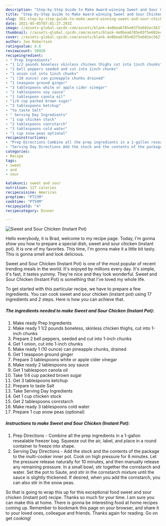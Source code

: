 ```yaml
---
description: "Step-by-Step Guide to Make Award-winning Sweet and Sour Chicken (Instant Pot)"
title: "Step-by-Step Guide to Make Award-winning Sweet and Sour Chicken (Instant Pot)"
slug: 381-step-by-step-guide-to-make-award-winning-sweet-and-sour-chicken-instant-pot
date: 2021-05-05T07:01:27.293Z
image: //assets-global.cpcdn.com/assets/blank-4e0bea6785e03f5e602ec562f230caae08da540cada707380b4fe1bbebba43da.png
thumbnail: //assets-global.cpcdn.com/assets/blank-4e0bea6785e03f5e602ec562f230caae08da540cada707380b4fe1bbebba43da.png
cover: //assets-global.cpcdn.com/assets/blank-4e0bea6785e03f5e602ec562f230caae08da540cada707380b4fe1bbebba43da.png
author: Joe Robertson
ratingvalue: 4.6
reviewcount: 30920
recipeingredient:
- " Prep Ingredients"
- "1 1/2 pounds boneless skinless chicken thighs cut into 1inch chunks"
- "2 bell peppers seeded and cut into 1inch chunks"
- "1 onion cut into 1inch chunks"
- "1 (10 ounce) can pineapple chunks drained"
- "1 teaspoon ground ginger"
- "3 tablespoons white or apple cider vinegar"
- "2 tablespoons soy sauce"
- "1 tablespoon canola oil"
- "1/4 cup packed brown sugar"
- "3 tablespoons ketchup"
- "to taste Salt"
- " Serving Day Ingredients"
- "1 cup chicken stock"
- "2 tablespoons conrstarch"
- "3 tablespoons cold water"
- "1 cup snow peas optional"
recipeinstructions:
- "Prep Directions Combine all the prep ingredients in a 1-gallon resealable freezer bag. Squeeze out the air, label, and place in a round container to freeze into shape."
- "Serving Day Directions Add the stock and the contents of the package to the multi-cooker inner pot. Cook on high pressure for 8 minutes. Let the pressure release naturally for 10 minutes, and then manually release any remaining pressure. In a small bowl, stir together the cornstarch and water. Set the pot to Saute, and stir in the cornstarch mixture until the sauce is slightly thickened. If desired, when you add the cornstarch, you can also stir in the snow peas."
categories:
- Recipe
tags:
- sweet
- and
- sour

katakunci: sweet and sour 
nutrition: 127 calories
recipecuisine: American
preptime: "PT23M"
cooktime: "PT59M"
recipeyield: "4"
recipecategory: Dinner

---
```



![Sweet and Sour Chicken (Instant Pot)](//assets-global.cpcdn.com/assets/blank-4e0bea6785e03f5e602ec562f230caae08da540cada707380b4fe1bbebba43da.png)

Hello everybody, it is Brad, welcome to my recipe page. Today, I'm gonna show you how to prepare a special dish, sweet and sour chicken (instant pot). It is one of my favorites. This time, I'm gonna make it a little bit tasty. This is gonna smell and look delicious.

Sweet and Sour Chicken (Instant Pot) is one of the most popular of recent trending meals in the world. It's enjoyed by millions every day. It's simple, it's fast, it tastes yummy. They're nice and they look wonderful. Sweet and Sour Chicken (Instant Pot) is something that I've loved my whole life.




To get started with this particular recipe, we have to prepare a few ingredients. You can cook sweet and sour chicken (instant pot) using 17 ingredients and 2 steps. Here is how you can achieve that.

<!--inarticleads1-->

##### The ingredients needed to make Sweet and Sour Chicken (Instant Pot):

1. Make ready  Prep Ingredients
1. Make ready 1 1/2 pounds boneless, skinless chicken thighs, cut into 1-inch chunks
1. Prepare 2 bell peppers, seeded and cut into 1-inch chunks
1. Get 1 onion, cut into 1-inch chunks
1. Make ready 1 (10 ounce) can pineapple chunks, drained
1. Get 1 teaspoon ground ginger
1. Prepare 3 tablespoons white or apple cider vinegar
1. Make ready 2 tablespoons soy sauce
1. Get 1 tablespoon canola oil
1. Take 1/4 cup packed brown sugar
1. Get 3 tablespoons ketchup
1. Prepare to taste Salt
1. Take  Serving Day Ingredients
1. Get 1 cup chicken stock
1. Get 2 tablespoons conrstarch
1. Make ready 3 tablespoons cold water
1. Prepare 1 cup snow peas (optional)




<!--inarticleads2-->

##### Instructions to make Sweet and Sour Chicken (Instant Pot):

1. Prep Directions - Combine all the prep ingredients in a 1-gallon resealable freezer bag. Squeeze out the air, label, and place in a round container to freeze into shape.
1. Serving Day Directions - Add the stock and the contents of the package to the multi-cooker inner pot. Cook on high pressure for 8 minutes. Let the pressure release naturally for 10 minutes, and then manually release any remaining pressure. In a small bowl, stir together the cornstarch and water. Set the pot to Saute, and stir in the cornstarch mixture until the sauce is slightly thickened. If desired, when you add the cornstarch, you can also stir in the snow peas.




So that is going to wrap this up for this exceptional food sweet and sour chicken (instant pot) recipe. Thanks so much for your time. I am sure you can make this at home. There is gonna be interesting food at home recipes coming up. Remember to bookmark this page on your browser, and share it to your loved ones, colleague and friends. Thanks again for reading. Go on get cooking!
